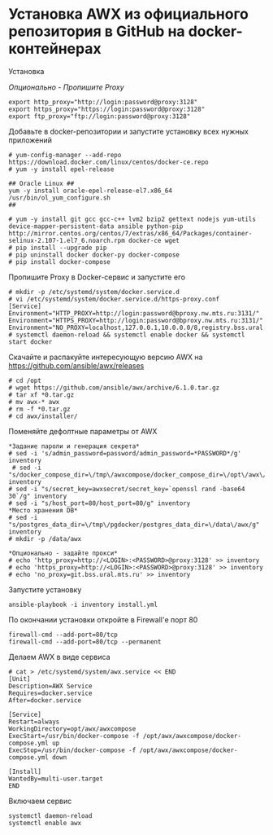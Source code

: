 # Установка AWX из официального репозитория в GitHub на docker-контейнерах
Установка

*Опционально - Пропишите Proxy*
```
export http_proxy="http://login:password@proxy:3128"
export https_proxy="https://login:password@proxy:3128"
export ftp_proxy="ftp://login:password@proxy:3128"
```

Добавьте в docker-репозитории и запустите установку всех нужных приложений
```
# yum-config-manager --add-repo https://download.docker.com/linux/centos/docker-ce.repo
# yum -y install epel-release 

## Oracle Linux ##
yum -y install oracle-epel-release-el7.x86_64
/usr/bin/ol_yum_configure.sh
##
  
# yum -y install git gcc gcc-c++ lvm2 bzip2 gettext nodejs yum-utils device-mapper-persistent-data ansible python-pip http://mirror.centos.org/centos/7/extras/x86_64/Packages/container-selinux-2.107-1.el7_6.noarch.rpm docker-ce wget
# pip install --upgrade pip
# pip uninstall docker docker-py docker-compose
# pip install docker-compose
```

Пропишите Proxy в Docker-сервис и запустите его
```
# mkdir -p /etc/systemd/system/docker.service.d
# vi /etc/systemd/system/docker.service.d/https-proxy.conf
[Service]
Environment="HTTP_PROXY=http://login:password@bproxy.nw.mts.ru:3131/"
Environment="HTTPS_PROXY=http://login:password@bproxy.nw.mts.ru:3131/"
Environment="NO_PROXY=localhost,127.0.0.1,10.0.0.0/8,registry.bss.ural.mts.ru"
# systemctl daemon-reload && systemctl enable docker && systemctl start docker
```
Скачайте и распакуйте интересующую версию AWX на https://github.com/ansible/awx/releases
```
# cd /opt
# wget https://github.com/ansible/awx/archive/6.1.0.tar.gz
# tar xf *0.tar.gz
# mv awx-* awx
# rm -f *0.tar.gz
# cd awx/installer/
```
Поменяйте дефолтные параметры от AWX
```
*Задание пароли и генерация секрета*
# sed -i 's/admin_password=password/admin_password=*PASSWORD*/g' inventory
 # sed -i "s/docker_compose_dir=\/tmp\/awxcompose/docker_compose_dir=\/opt\/awx\/awxcompose/g" inventory
# sed -i "s/secret_key=awxsecret/secret_key=`openssl rand -base64 30`/g" inventory
# sed -i "s/host_port=80/host_port=80/g" inventory
*Место хранения DB*
# sed -i "s/postgres_data_dir=\/tmp\/pgdocker/postgres_data_dir=\/data\/awx/g" inventory
# mkdir -p /data/awx

*Опционально - задайте прокси*
# echo 'http_proxy=http://<LOGIN>:<PASSWORD>@proxy:3128' >> inventory
# echo 'https_proxy=http://<LOGIN>:<PASSWORD>@proxy:3128' >> inventory
# echo 'no_proxy=git.bss.ural.mts.ru' >> inventory
```
Запустите установку
```
ansible-playbook -i inventory install.yml
```
По окончании установки откройте в Firewall'е порт 80
```
firewall-cmd --add-port=80/tcp
firewall-cmd --add-port=80/tcp --permanent
```

Делаем AWX в виде сервиса
```
# cat > /etc/systemd/system/awx.service << END
[Unit]
Description=AWX Service
Requires=docker.service
After=docker.service
 
[Service]
Restart=always
WorkingDirectory=opt/awx/awxcompose
ExecStart=/usr/bin/docker-compose -f /opt/awx/awxcompose/docker-compose.yml up
ExecStop=/usr/bin/docker-compose -f /opt/awx/awxcompose/docker-compose.yml down
 
[Install]
WantedBy=multi-user.target
END
```
Включаем сервис
```
systemctl daemon-reload
systemctl enable awx
```
